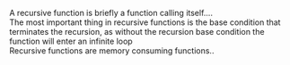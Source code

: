 A recursive function is briefly a function calling itself....\
The most important thing in recursive functions is the base condition that terminates the recursion, as without the recursion base condition the function will enter an infinite loop\
Recursive functions are memory consuming functions..